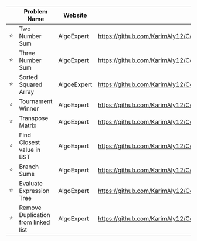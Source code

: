 |   | Problem Name     | Website    | Solution                                                                                                                                                             |
| - | ---------------- | ---------- | -------------------------------------------------------------------------------------------------------------------------------------------------------------------- |
| ⭐ | Two Number Sum   | AlgoExpert |  https://github.com/KarimAly12/CodingQuestions/tree/main/AlgoExpert/TwoNumberSum|
| ⭐ | Three Number Sum | AlgoExpert | https://github.com/KarimAly12/CodingQuestions/tree/main/AlgoExpert/ThreeNumberSum|
| ⭐ | Sorted Squared Array | AlgoeExpert | https://github.com/KarimAly12/CodingQuestions/tree/main/AlgoExpert/SortedSquaredArray |
| ⭐ | Tournament Winner | AlgoExpert |https://github.com/KarimAly12/CodingQuestions/tree/main/AlgoExpert/TournamentWinner |
| ⭐ | Transpose Matrix | AlgoExpert | https://github.com/KarimAly12/CodingQuestions/tree/main/AlgoExpert/TransposeMatrix |
| ⭐ | Find Closest value in BST | AlgoExpert | https://github.com/KarimAly12/CodingQuestions/tree/main/AlgoExpert/FindClosestValuseInBST |
| ⭐ | Branch Sums | AlgoExpert | https://github.com/KarimAly12/CodingQuestions/blob/main/AlgoExpert/BranchSums/branchSums.py |
| ⭐ | Evaluate Expression Tree | AlgoExpert | https://github.com/KarimAly12/CodingQuestions/tree/main/AlgoExpert/EvaluateExpressionTree |
| ⭐ |Remove Duplication from linked list | AlgoExpert | https://github.com/KarimAly12/CodingQuestions/tree/main/AlgoExpert/RemoveDuplicatesFromLinkedList |

